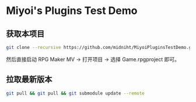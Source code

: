 # Miyoi's Plugins Test Demo

## 获取本项目

```Bash
git clone --recursive https://github.com/midniht/MiyoiPluginsTestDemo.git
```

然后直接启动 RPG Maker MV -> 打开项目 -> 选择 Game.rpgproject 即可。

## 拉取最新版本

```Bash
git pull && git pull && git submodule update --remote
```
